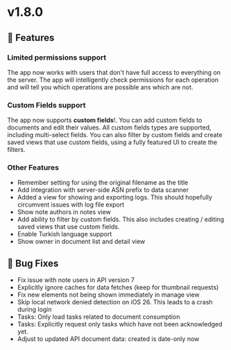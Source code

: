 # v1.8.0

## 🚀 Features

### Limited permissions support

The app now works with users that don't have full access to everything on the
server. The app will intelligently check permissions for each operation and
will tell you which operations are possible ans which are not.

### Custom Fields support

The app now supports **custom fields**!. You can add custom fields to documents
and edit their values. All custom fields types are supported, including
multi-select fields. You can also filter by custom fields and create saved
views that use custom fields, using a fully featured UI to create the filters.

### Other Features

- Remember setting for using the original filename as the title
- Add integration with server-side ASN prefix to data scanner
- Added a view for showing and exporting logs. This should hopefully circumvent
  issues with log file export
- Show note authors in notes view
- Add ability to filter by custom fields. This also includes creating / editing
  saved views that use custom fields.
- Enable Turkish language support
- Show owner in document list and detail view

## 🐛 Bug Fixes

- Fix issue with note users in API version 7
- Explicitly ignore caches for data fetches (keep for thumbnail requests)
- Fix new elements not being shown immediately in manage view
- Skip local network denied detection on iOS 26. This leads to a crash during login
- Tasks: Only load tasks related to document consumption
- Tasks: Explicitly request only tasks which have not been acknowledged yet.
- Adjust to updated API document data: created is date-only now
